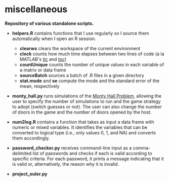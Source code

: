 miscellaneous
==========
**Repository of various standalone scripts.**

- **helpers.R** contains functions that I use regularly so I source them automatically when I open an R session.
  - **clearws** clears the workspace of the current environment
  - **clock** counts how much time elapses between two lines of code (a la MATLAB's [*tic*](http://www.mathworks.com/help/matlab/ref/tic.html) and [*toc*](http://www.mathworks.com/help/matlab/ref/toc.html))
  - **countUnique** counts the number of unique values in each variable of a matrix or data frame
  - **sourceBatch** sources a batch of .R files in a given directory
  - **stat.mode** and **se** compute the mode and the standard error of the mean, respectively

- **monty_hall.py** runs simulations of the [Monty Hall Problem](http://en.wikipedia.org/wiki/Monty_Hall_problem), allowing the user to specify the number of simulations to run and the game strategy to adopt (switch guesses or not). The user can also change the number of doors in the game and the number of doors opened by the host.

- **num2log.R** contains a function that takes as input a data frame with numeric or mixed variables. It identifies the variables that can be converted to logical type (i.e., only values 0, 1, and NA) and converts them accordingly.

- **password_checker.py** receives command-line input as a comma-delimited list of passwords and checks if each is valid according to specific criteria. For each password, it prints a message indicating that it is valid or, alternatively, the reason why it is invalid.

- **project_euler.py**

